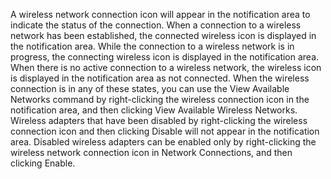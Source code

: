 <Token xmlns:xlink="http://www.w3.org/1999/xlink">A wireless network connection icon will appear in the notification area to indicate the status of the connection. When a connection to a wireless network has been established, the connected wireless icon is displayed in the notification area. While the connection to a wireless network is in progress, the connecting wireless icon is displayed in the notification area. When there is no active connection to a wireless network, the wireless icon is displayed in the notification area as not connected.
            <para xmlns="http://ddue.schemas.microsoft.com/authoring/2003/5">When the wireless connection is in any of these states, you can use the <ui>View Available Networks</ui> command by right-clicking the wireless connection icon in the notification area, and then clicking <ui>View Available Wireless Networks</ui>. Wireless adapters that have been disabled by right-clicking the wireless connection icon and then clicking <ui>Disable</ui> will not appear in the notification area. Disabled wireless adapters can be enabled only by right-clicking the wireless network connection icon in Network Connections, and then clicking <ui>Enable</ui>.</para></Token>